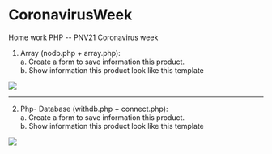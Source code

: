 # CoronavirusWeek
Home work PHP -- PNV21  Coronavirus week

1. Array (nodb.php + array.php): <br> 
  a. Create a form to save information this product.  
  b. Show information this product look like this template 

<img src="https://i.ibb.co/64K805J/11.png">
<hr>

2. Php- Database (withdb.php + connect.php): <br> 
  a. Create a form to save information this product.  
  b. Show information this product look like this template 
  
 <img src="https://i.ibb.co/64K805J/11.png">


